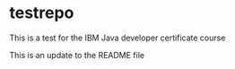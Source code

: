 # testrepo
This is a test for the IBM Java developer certificate course

This is an update to the README file
